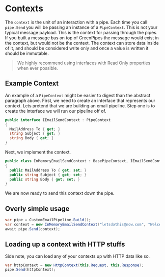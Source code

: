 # Contexts

The `context` is the unit of an interaction with a pipe. Each time you call `pipe.Send` you will be passing an instance of a `PipeContext`. This is not your typical message payload. This is the context for passing through the pipes. If you built a message bus on top of GreenPipes the message would exist in the context, but would not be the context. The context can store data inside of it, and should be considered write only and once a value is written it should be immutable.

> We highly recommend using interfaces with Read Only properties when ever possible.

## Example Context

An example of a `PipeContext` might be easier to digest than the abstract paragraph above. First, we need to create an interface that represents our context. Lets pretend that we are building an email pipeline. Step one is to create the interface we will run our pipeline off of.

```csharp
public interface IEmailSendContext : PipeContext
{
  MailAddress To { get; }
  string Subject { get; }
  string Body { get; }
}
```

Next, we implement the context.

```csharp
public class InMemoryEmailSendContext : BasePipeContext, IEmailSendContext
{
  public MailAddress To { get; set; }
  public string Subject { get; set; }
  public string Body { get; set; }
}
```

We are now ready to send this context down the pipe.

## Overly simple usage

```csharp
var pipe = CustomEmailPipeline.Build();
var context = new InMemoryEmailSendContext("letsdothis@now.com", "Welcome to Now.com", "Let's Go Now!")
await pipe.Send(context);
```

## Loading up a context with HTTP stuffs

Side note, you can load any of your contexts up with HTTP data like so.

```csharp
var httpContext = new HttpContext(this.Request, this.Response);
pipe.Send(httpContext);
```
